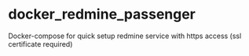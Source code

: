 # docker_redmine_passenger
Docker-compose for quick setup redmine service with https access (ssl certificate required) 
